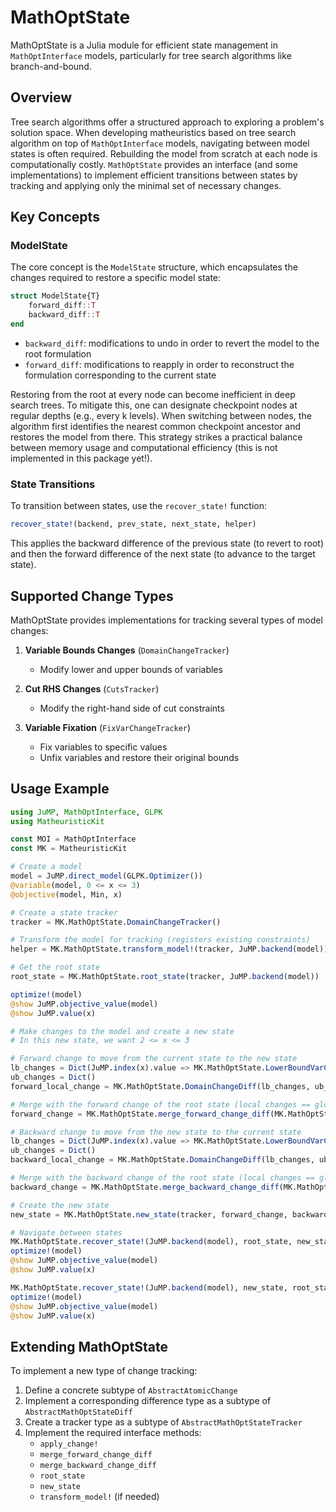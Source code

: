 # MathOptState

MathOptState is a Julia module for efficient state management in `MathOptInterface` models, particularly for tree search algorithms like branch-and-bound.

## Overview

Tree search algorithms offer a structured approach to exploring a problem's solution space. When developing matheuristics based on tree search algorithm on top of `MathOptInterface` models, navigating between model states is often required. Rebuilding the model from scratch at each node is computationally costly. `MathOptState` provides an interface (and some implementations) to implement efficient transitions between states by tracking and applying only the minimal set of necessary changes.

## Key Concepts

### ModelState

The core concept is the `ModelState` structure, which encapsulates the changes required to restore a specific model state:

```julia
struct ModelState{T}
    forward_diff::T
    backward_diff::T
end
```

- `backward_diff`: modifications to undo in order to revert the model to the root formulation
- `forward_diff`: modifications to reapply in order to reconstruct the formulation corresponding to the current state

Restoring from the root at every node can become inefficient in deep search trees. To mitigate this, one can designate checkpoint nodes at regular depths (e.g., every k levels). When switching between nodes, the algorithm first identifies the nearest common checkpoint ancestor and restores the model from there. This strategy strikes a practical balance between memory usage and computational efficiency (this is not implemented in this package yet!).

### State Transitions

To transition between states, use the `recover_state!` function:

```julia
recover_state!(backend, prev_state, next_state, helper)
```

This applies the backward difference of the previous state (to revert to root) and then the forward difference of the next state (to advance to the target state).

## Supported Change Types

MathOptState provides implementations for tracking several types of model changes:

1. **Variable Bounds Changes** (`DomainChangeTracker`)
   - Modify lower and upper bounds of variables

2. **Cut RHS Changes** (`CutsTracker`)
   - Modify the right-hand side of cut constraints

3. **Variable Fixation** (`FixVarChangeTracker`)
   - Fix variables to specific values
   - Unfix variables and restore their original bounds

## Usage Example

```julia
using JuMP, MathOptInterface, GLPK
using MatheuristicKit

const MOI = MathOptInterface
const MK = MatheuristicKit

# Create a model
model = JuMP.direct_model(GLPK.Optimizer())
@variable(model, 0 <= x <= 3)
@objective(model, Min, x)

# Create a state tracker
tracker = MK.MathOptState.DomainChangeTracker()

# Transform the model for tracking (registers existing constraints)
helper = MK.MathOptState.transform_model!(tracker, JuMP.backend(model))

# Get the root state
root_state = MK.MathOptState.root_state(tracker, JuMP.backend(model))

optimize!(model)
@show JuMP.objective_value(model)
@show JuMP.value(x)

# Make changes to the model and create a new state
# In this new state, we want 2 <= x <= 3

# Forward change to move from the current state to the new state
lb_changes = Dict(JuMP.index(x).value => MK.MathOptState.LowerBoundVarChange(JuMP.index(x), 2.0))
ub_changes = Dict()
forward_local_change = MK.MathOptState.DomainChangeDiff(lb_changes, ub_changes)

# Merge with the forward change of the root state (local changes == global changes in this special case)
forward_change = MK.MathOptState.merge_forward_change_diff(MK.MathOptState.forward(root_state), forward_local_change)

# Backward change to move from the new state to the current state
lb_changes = Dict(JuMP.index(x).value => MK.MathOptState.LowerBoundVarChange(JuMP.index(x), 0.0))
ub_changes = Dict()
backward_local_change = MK.MathOptState.DomainChangeDiff(lb_changes, ub_changes)

# Merge with the backward change of the root state (local changes == global changes in this special case)
backward_change = MK.MathOptState.merge_backward_change_diff(MK.MathOptState.backward(root_state), backward_local_change)

# Create the new state
new_state = MK.MathOptState.new_state(tracker, forward_change, backward_change)

# Navigate between states
MK.MathOptState.recover_state!(JuMP.backend(model), root_state, new_state, helper)
optimize!(model)
@show JuMP.objective_value(model)
@show JuMP.value(x)

MK.MathOptState.recover_state!(JuMP.backend(model), new_state, root_state, helper)
optimize!(model)
@show JuMP.objective_value(model)
@show JuMP.value(x)
```

## Extending MathOptState

To implement a new type of change tracking:

1. Define a concrete subtype of `AbstractAtomicChange`
2. Implement a corresponding difference type as a subtype of `AbstractMathOptStateDiff`
3. Create a tracker type as a subtype of `AbstractMathOptStateTracker`
4. Implement the required interface methods:
   - `apply_change!`
   - `merge_forward_change_diff`
   - `merge_backward_change_diff`
   - `root_state`
   - `new_state`
   - `transform_model!` (if needed)

